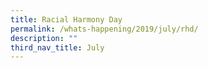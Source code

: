 ```yaml
---
title: Racial Harmony Day
permalink: /whats-happening/2019/july/rhd/
description: ""
third_nav_title: July
---
```


